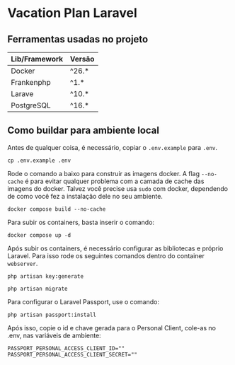 # Vacation Plan Laravel

## Ferramentas usadas no projeto

| Lib/Framework | Versão |
|---------------|--------|
| Docker        | ^26.*  | 
| Frankenphp    | ^1.*   | 
| Larave        | ^10.*  | 
| PostgreSQL    | ^16.*  | 

## Como buildar para ambiente local

Antes de qualquer coisa, é necessário, copiar o `.env.example` para `.env`.

``` shell
cp .env.example .env
```

Rode o comando a baixo para construir as imagens docker.
A flag `--no-cache` é para evitar qualquer problema com a camada de cache das imagens do docker.
Talvez você precise usa `sudo` com docker, dependendo de como você fez a instalação dele no seu ambiente.

``` shell
docker compose build --no-cache
```

Para subir os containers, basta inserir o comando:

``` shell
docker compose up -d
```

Após subir os containers, é necessário configurar as bibliotecas e próprio Laravel.
Para isso rode os seguintes comandos dentro do container `webserver`. 

``` shell
php artisan key:generate
```
``` shell
php artisan migrate
```

Para configurar o Laravel Passport, use o comando:

```
php artisan passport:install
```

Após isso, copie o id e chave gerada para o Personal Client, cole-as no .env, nas variáveis de ambiente:

```
PASSPORT_PERSONAL_ACCESS_CLIENT_ID=""
PASSPORT_PERSONAL_ACCESS_CLIENT_SECRET=""
```
